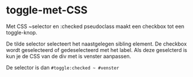 # toggle-met-CSS
Met CSS ~selector en :checked pseudoclass maakt een checkbox tot een toggle-knop.

De tilde selector selecteert het naastgelegen sibling element.
De checkbox wordt geselecteerd of gedeselecteerd met het label.
Als deze geselcterd is kun je de CSS van de div met is venster aanpassen.

De selector is dan `#toggle:checked ~ #venster` 
